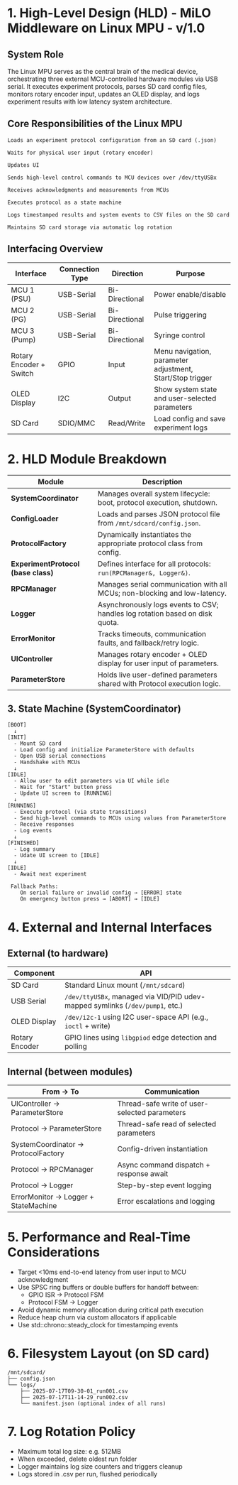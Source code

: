 # 1. High-Level Design (HLD) - MiLO Middleware on Linux MPU - v/1.0

## System Role

The Linux MPU serves as the central brain of the medical device, orchestrating three external MCU-controlled hardware modules via USB serial. 
It executes experiment protocols, parses SD card config files, monitors rotary encoder input, updates an OLED display, and logs experiment results with low latency system architecture.

## Core Responsibilities of the Linux MPU

    Loads an experiment protocol configuration from an SD card (.json)

    Waits for physical user input (rotary encoder)

    Updates UI

    Sends high-level control commands to MCU devices over /dev/ttyUSBx

    Receives acknowledgments and measurements from MCUs

    Executes protocol as a state machine

    Logs timestamped results and system events to CSV files on the SD card

    Maintains SD card storage via automatic log rotation

## Interfacing Overview

| Interface                   | Connection Type            | Direction      | Purpose                                                   |
|-----------------------------|----------------------------|----------------|-----------------------------------------------------------|
| MCU 1 (PSU)                 | USB-Serial                 | Bi-Directional | Power enable/disable                                      |
| MCU 2 (PG)                  | USB-Serial                 | Bi-Directional | Pulse triggering                                          |
| MCU 3 (Pump)                | USB-Serial                 | Bi-Directional | Syringe control                                           |
| Rotary Encoder + Switch     | GPIO                       | Input          | Menu navigation, parameter adjustment, Start/Stop trigger |
| OLED Display                | I2C                        | Output         | Show system state and user-selected parameters            |
| SD Card                     | SDIO/MMC                   | Read/Write     | Load config and save experiment logs                      |


# 2. HLD Module Breakdown

| Module                              | Description                                                                  |
| ----------------------------------- | ---------------------------------------------------------------------------- |
| **SystemCoordinator**               | Manages overall system lifecycle: boot, protocol execution, shutdown.        |
| **ConfigLoader**                    | Loads and parses JSON protocol file from `/mnt/sdcard/config.json`.          |
| **ProtocolFactory**                 | Dynamically instantiates the appropriate protocol class from config.         |
| **ExperimentProtocol (base class)** | Defines interface for all protocols: `run(RPCManager&, Logger&)`.            |
| **RPCManager**                      | Manages serial communication with all MCUs; non-blocking and low-latency.    |
| **Logger**                          | Asynchronously logs events to CSV; handles log rotation based on disk quota. |
| **ErrorMonitor**                    | Tracks timeouts, communication faults, and fallback/retry logic.             |
| **UIController**                    | Manages rotary encoder + OLED display for user input of parameters.          |
| **ParameterStore**                  | Holds live user-defined parameters shared with Protocol execution logic.     |


## 3. State Machine (SystemCoordinator)

``` 
[BOOT]
  ↓
[INIT]
  - Mount SD card
  - Load config and initialize ParameterStore with defaults
  - Open USB serial connections
  - Handshake with MCUs
  ↓
[IDLE]
  - Allow user to edit parameters via UI while idle
  - Wait for "Start" button press
  - Update UI screen to [RUNNING]
  ↓
[RUNNING]
  - Execute protocol (via state transitions)
  - Send high-level commands to MCUs using values from ParameterStore
  - Receive responses
  - Log events
  ↓
[FINISHED]
  - Log summary
  - Udate UI screen to [IDLE] 
  ↓
[IDLE]
  - Await next experiment
 
 Fallback Paths:
    On serial failure or invalid config → [ERROR] state
    On emergency button press → [ABORT] → [IDLE]
```

# 4. External and Internal Interfaces 

## External (to hardware) 

| Component         | API                                                                           |
|------------------|--------------------------------------------------------------------------------|
| SD Card          | Standard Linux mount (`/mnt/sdcard`)                                           |
| USB Serial       | `/dev/ttyUSBx`, managed via VID/PID udev-mapped symlinks (`/dev/pump1`, etc.)  |
| OLED Display     | `/dev/i2c-1` using I2C user-space API (e.g., `ioctl` + write)                  |
| Rotary Encoder   | GPIO lines using `libgpiod` edge detection and polling                         |

## Internal (between modules) 

| From → To                            | Communication                                  |
| ------------------------------------ | -----------------------------------------------|
| UIController → ParameterStore        | Thread-safe write of user-selected parameters  |
| Protocol → ParameterStore            | Thread-safe read of selected parameters        |               
| SystemCoordinator → ProtocolFactory  | Config-driven instantiation                    |
| Protocol → RPCManager                | Async command dispatch + response await        |
| Protocol → Logger                    | Step-by-step event logging                     |
| ErrorMonitor → Logger + StateMachine | Error escalations and logging                  |


# 5. Performance and Real-Time Considerations

- Target <10ms end-to-end latency from user input to MCU acknowledgment
- Use SPSC ring buffers or double buffers for handoff between:
    - GPIO ISR → Protocol FSM
    - Protocol FSM → Logger
- Avoid dynamic memory allocation during critical path execution
- Reduce heap churn via custom allocators if applicable 
- Use std::chrono::steady_clock for timestamping events


# 6. Filesystem Layout (on SD card)

```
/mnt/sdcard/
├── config.json
└── logs/
    ├── 2025-07-17T09-30-01_run001.csv
    ├── 2025-07-17T11-14-29_run002.csv
    └── manifest.json (optional index of all runs)
```

# 7. Log Rotation Policy

- Maximum total log size: e.g. 512MB
- When exceeded, delete oldest run folder
- Logger maintains log size counters and triggers cleanup
- Logs stored in .csv per run, flushed periodically



